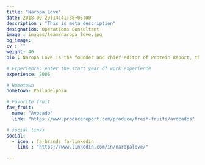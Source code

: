 ```yaml
---
title: "Naropa Love"
date: 2018-09-29T14:41:38+06:00
description : "This is meta description"
designation: Operations Consultant
image : images/team/naropa_love.jpg
bg_image: 
cv : ""
weight: 40
bio : Naropa Love is the founder and chief editor of Protein Report, the only publication entirely dedicated to protein – the business, science, and culture of how protein is produced, distributed, and consumed. For over a decade, he has worked on wide-ranging issues related to agricultural trade, food safety, and market development with organizations such as UNOPS, USDA, and numerous food and agriculture industry associations. He holds a bachelor's degree in mathematics and a master's degree in population, resources, and environmental economics. Originally from Philadelphia, Naropa is currently based in Krakow, Poland.

# Experience: enter the start year of work experience
experience: 2006

# Hometown
hometown: Philadelphia

# Favorite fruit
fav_fruit:
  name: "Avocado"
  link: "https://www.producereport.com/produce/fresh-fruits/avocados"

# social links
social: 
  - icon : fa-brands fa-linkedin
    link : "https://www.linkedin.com/in/naropalove/"

---
```


